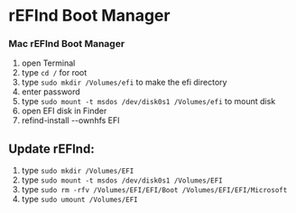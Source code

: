 # rEFInd Boot Manager

### Mac rEFInd Boot Manager

1. open Terminal
2. type `cd /` for root
3. type `sudo mkdir /Volumes/efi` to make the efi directory
4. enter password
5. type `sudo mount -t msdos /dev/disk0s1 /Volumes/efi` to mount disk
6. open EFI disk in Finder
7. refind-install --ownhfs EFI

## Update rEFInd:

1. type `sudo mkdir /Volumes/EFI`
2. type `sudo mount -t msdos /dev/disk0s1 /Volumes/EFI`
3. type `sudo rm -rfv /Volumes/EFI/EFI/Boot /Volumes/EFI/EFI/Microsoft`
4. type `sudo umount /Volumes/EFI`
